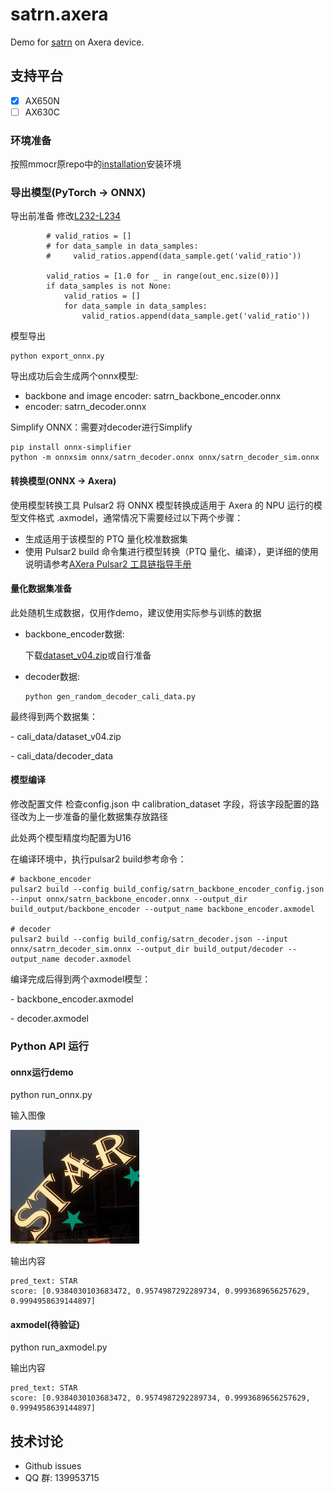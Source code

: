 # satrn.axera
Demo for [satrn](https://github.com/open-mmlab/mmocr/blob/main/configs/textrecog/satrn/README.md) on Axera device.

## 支持平台
- [x] AX650N
- [ ] AX630C

### 环境准备
按照mmocr原repo中的[installation](https://github.com/open-mmlab/mmocr/tree/main?tab=readme-ov-file#installation)安装环境


### 导出模型(PyTorch -> ONNX)
导出前准备
修改[L232-L234](https://github.com/open-mmlab/mmocr/blob/main/mmocr/models/textrecog/decoders/nrtr_decoder.py#L232)

```
        # valid_ratios = []
        # for data_sample in data_samples:
        #     valid_ratios.append(data_sample.get('valid_ratio'))

        valid_ratios = [1.0 for _ in range(out_enc.size(0))]
        if data_samples is not None:
            valid_ratios = []
            for data_sample in data_samples:
                valid_ratios.append(data_sample.get('valid_ratio'))
```


模型导出
```
python export_onnx.py
```
导出成功后会生成两个onnx模型:
- backbone and image encoder: satrn_backbone_encoder.onnx
- encoder: satrn_decoder.onnx

Simplify ONNX：需要对decoder进行Simplify
```
pip install onnx-simplifier
python -m onnxsim onnx/satrn_decoder.onnx onnx/satrn_decoder_sim.onnx
```


#### 转换模型(ONNX -> Axera)
使用模型转换工具 Pulsar2 将 ONNX 模型转换成适用于 Axera 的 NPU 运行的模型文件格式 .axmodel，通常情况下需要经过以下两个步骤：

- 生成适用于该模型的 PTQ 量化校准数据集
- 使用 Pulsar2 build 命令集进行模型转换（PTQ 量化、编译），更详细的使用说明请参考[AXera Pulsar2 工具链指导手册](https://pulsar2-docs.readthedocs.io/zh-cn/latest/index.html)

#### 量化数据集准备
此处随机生成数据，仅用作demo，建议使用实际参与训练的数据
- backbone_encoder数据:

    下载[dataset_v04.zip](https://github.com/user-attachments/files/20480889/dataset_v04.zip)或自行准备

- decoder数据:
    ```
    python gen_random_decoder_cali_data.py
    ```
最终得到两个数据集：

\- cali_data/dataset_v04.zip

\- cali_data/decoder_data

#### 模型编译
修改配置文件
检查config.json 中 calibration_dataset 字段，将该字段配置的路径改为上一步准备的量化数据集存放路径

此处两个模型精度均配置为U16

在编译环境中，执行pulsar2 build参考命令：
```
# backbone_encoder
pulsar2 build --config build_config/satrn_backbone_encoder_config.json --input onnx/satrn_backbone_encoder.onnx --output_dir build_output/backbone_encoder --output_name backbone_encoder.axmodel

# decoder
pulsar2 build --config build_config/satrn_decoder.json --input onnx/satrn_decoder_sim.onnx --output_dir build_output/decoder --output_name decoder.axmodel
```



编译完成后得到两个axmodel模型：


\- backbone_encoder.axmodel

\- decoder.axmodel


### Python API 运行


#### onnx运行demo
python run_onnx.py

输入图像

![](mmor_demo/demo/demo_text_recog.jpg)


输出内容
```shell
pred_text: STAR
score: [0.9384030103683472, 0.9574987292289734, 0.9993689656257629, 0.9994958639144897]
```

#### axmodel(待验证)
python run_axmodel.py


输出内容
```shell
pred_text: STAR
score: [0.9384030103683472, 0.9574987292289734, 0.9993689656257629, 0.9994958639144897]
```


## 技术讨论

- Github issues
- QQ 群: 139953715